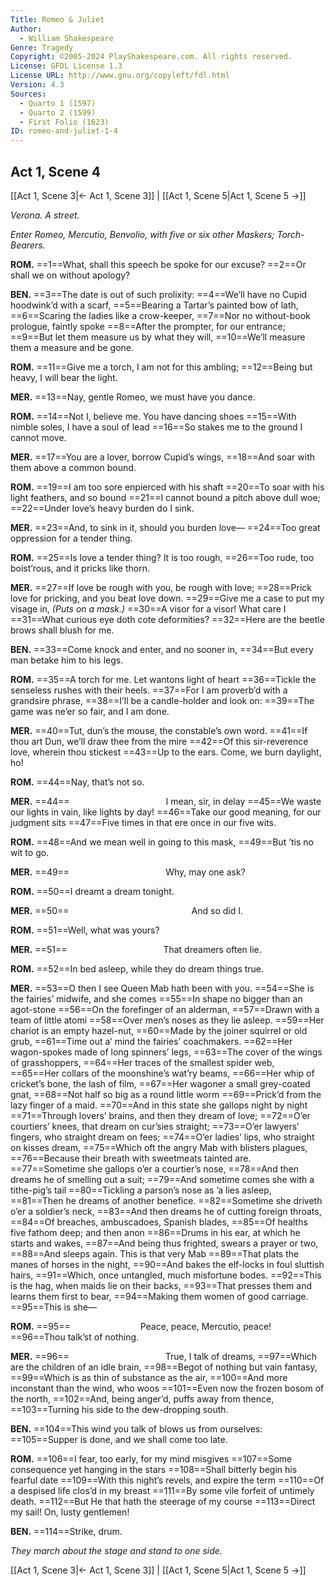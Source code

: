 ```yaml
---
Title: Romeo & Juliet
Author: 
  - William Shakespeare
Genre: Tragedy
Copyright: ©2005-2024 PlayShakespeare.com. All rights reserved.
License: GFDL License 1.3
License URL: http://www.gnu.org/copyleft/fdl.html
Version: 4.3
Sources:
  - Quarto 1 (1597)
  - Quarto 2 (1599)
  - First Folio (1623)
ID: romeo-and-juliet-1-4
---
```


## Act 1, Scene 4
[[Act 1, Scene 3|← Act 1, Scene 3]] | [[Act 1, Scene 5|Act 1, Scene 5 →]]

*Verona. A street.*

*Enter Romeo, Mercutio, Benvolio, with five or six other Maskers; Torch-Bearers.*

**ROM.**
==1==What, shall this speech be spoke for our excuse?
==2==Or shall we on without apology?

**BEN.**
==3==The date is out of such prolixity:
==4==We’ll have no Cupid hoodwink’d with a scarf,
==5==Bearing a Tartar’s painted bow of lath,
==6==Scaring the ladies like a crow-keeper,
==7==Nor no without-book prologue, faintly spoke
==8==After the prompter, for our entrance;
==9==But let them measure us by what they will,
==10==We’ll measure them a measure and be gone.

**ROM.**
==11==Give me a torch, I am not for this ambling;
==12==Being but heavy, I will bear the light.

**MER.**
==13==Nay, gentle Romeo, we must have you dance.

**ROM.**
==14==Not I, believe me. You have dancing shoes
==15==With nimble soles, I have a soul of lead
==16==So stakes me to the ground I cannot move.

**MER.**
==17==You are a lover, borrow Cupid’s wings,
==18==And soar with them above a common bound.

**ROM.**
==19==I am too sore enpierced with his shaft
==20==To soar with his light feathers, and so bound
==21==I cannot bound a pitch above dull woe;
==22==Under love’s heavy burden do I sink.

**MER.**
==23==And, to sink in it, should you burden love⁠—
==24==Too great oppression for a tender thing.

**ROM.**
==25==Is love a tender thing? It is too rough,
==26==Too rude, too boist’rous, and it pricks like thorn.

**MER.**
==27==If love be rough with you, be rough with love;
==28==Prick love for pricking, and you beat love down.
==29==Give me a case to put my visage in,
*(Puts on a mask.)*
==30==A visor for a visor! What care I
==31==What curious eye doth cote deformities?
==32==Here are the beetle brows shall blush for me.

**BEN.**
==33==Come knock and enter, and no sooner in,
==34==But every man betake him to his legs.

**ROM.**
==35==A torch for me. Let wantons light of heart
==36==Tickle the senseless rushes with their heels.
==37==For I am proverb’d with a grandsire phrase,
==38==I’ll be a candle-holder and look on:
==39==The game was ne’er so fair, and I am done.

**MER.**
==40==Tut, dun’s the mouse, the constable’s own word.
==41==If thou art Dun, we’ll draw thee from the mire
==42==Of this sir-reverence love, wherein thou stickest
==43==Up to the ears. Come, we burn daylight, ho!

**ROM.**
==44==Nay, that’s not so.

**MER.**
==44==           I mean, sir, in delay
==45==We waste our lights in vain, like lights by day!
==46==Take our good meaning, for our judgment sits
==47==Five times in that ere once in our five wits.

**ROM.**
==48==And we mean well in going to this mask,
==49==But ’tis no wit to go.

**MER.**
==49==           Why, may one ask?

**ROM.**
==50==I dreamt a dream tonight.

**MER.**
==50==              And so did I.

**ROM.**
==51==Well, what was yours?

**MER.**
==51==           That dreamers often lie.

**ROM.**
==52==In bed asleep, while they do dream things true.

**MER.**
==53==O then I see Queen Mab hath been with you.
==54==She is the fairies’ midwife, and she comes
==55==In shape no bigger than an agot-stone
==56==On the forefinger of an alderman,
==57==Drawn with a team of little atomi
==58==Over men’s noses as they lie asleep.
==59==Her chariot is an empty hazel-nut,
==60==Made by the joiner squirrel or old grub,
==61==Time out a’ mind the fairies’ coachmakers.
==62==Her wagon-spokes made of long spinners’ legs,
==63==The cover of the wings of grasshoppers,
==64==Her traces of the smallest spider web,
==65==Her collars of the moonshine’s wat’ry beams,
==66==Her whip of cricket’s bone, the lash of film,
==67==Her wagoner a small grey-coated gnat,
==68==Not half so big as a round little worm
==69==Prick’d from the lazy finger of a maid.
==70==And in this state she gallops night by night
==71==Through lovers’ brains, and then they dream of love;
==72==O’er courtiers’ knees, that dream on cur’sies straight;
==73==O’er lawyers’ fingers, who straight dream on fees;
==74==O’er ladies’ lips, who straight on kisses dream,
==75==Which oft the angry Mab with blisters plagues,
==76==Because their breath with sweetmeats tainted are.
==77==Sometime she gallops o’er a courtier’s nose,
==78==And then dreams he of smelling out a suit;
==79==And sometime comes she with a tithe-pig’s tail
==80==Tickling a parson’s nose as ’a lies asleep,
==81==Then he dreams of another benefice.
==82==Sometime she driveth o’er a soldier’s neck,
==83==And then dreams he of cutting foreign throats,
==84==Of breaches, ambuscadoes, Spanish blades,
==85==Of healths five fathom deep; and then anon
==86==Drums in his ear, at which he starts and wakes,
==87==And being thus frighted, swears a prayer or two,
==88==And sleeps again. This is that very Mab
==89==That plats the manes of horses in the night,
==90==And bakes the elf-locks in foul sluttish hairs,
==91==Which, once untangled, much misfortune bodes.
==92==This is the hag, when maids lie on their backs,
==93==That presses them and learns them first to bear,
==94==Making them women of good carriage.
==95==This is she⁠—

**ROM.**
==95==        Peace, peace, Mercutio, peace!
==96==Thou talk’st of nothing.

**MER.**
==96==           True, I talk of dreams,
==97==Which are the children of an idle brain,
==98==Begot of nothing but vain fantasy,
==99==Which is as thin of substance as the air,
==100==And more inconstant than the wind, who woos
==101==Even now the frozen bosom of the north,
==102==And, being anger’d, puffs away from thence,
==103==Turning his side to the dew-dropping south.

**BEN.**
==104==This wind you talk of blows us from ourselves:
==105==Supper is done, and we shall come too late.

**ROM.**
==106==I fear, too early, for my mind misgives
==107==Some consequence yet hanging in the stars
==108==Shall bitterly begin his fearful date
==109==With this night’s revels, and expire the term
==110==Of a despised life clos’d in my breast
==111==By some vile forfeit of untimely death.
==112==But He that hath the steerage of my course
==113==Direct my sail! On, lusty gentlemen!

**BEN.**
==114==Strike, drum.

*They march about the stage and stand to one side.*

[[Act 1, Scene 3|← Act 1, Scene 3]] | [[Act 1, Scene 5|Act 1, Scene 5 →]]